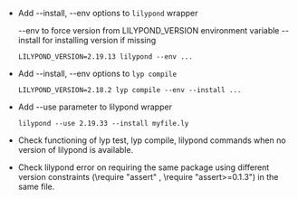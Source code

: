 - Add --install, --env options to `lilypond` wrapper

  --env to force version from LILYPOND_VERSION environment variable
  --install for installing version if missing
  
  `LILYPOND_VERSION=2.19.13 lilypond --env ...`
  
- Add --install, --env options to `lyp compile`

  `LILYPOND_VERSION=2.18.2 lyp compile --env --install ...`
  
- Add --use parameter to lilypond wrapper

  `lilypond --use 2.19.33 --install myfile.ly`

- Check functioning of lyp test, lyp compile, lilypond commands when no version of lilypond is available.

- Check lilypond error on requiring the same package using different version constraints (\require "assert" , \require "assert>=0.1.3") in the same file.